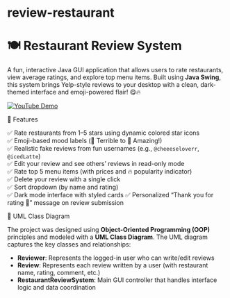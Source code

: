 # review-restaurant
# 🍽️ Restaurant Review System

A fun, interactive Java GUI application that allows users to rate restaurants, view average ratings, and explore top menu items. Built using **Java Swing**, this system brings Yelp-style reviews to your desktop with a clean, dark-themed interface and emoji-powered flair! 😋🔥
 
[![YouTube Demo](https://img.shields.io/badge/YouTube-Video-red?logo=youtube)](https://www.youtube.com/watch?v=YOUR_VIDEO_ID_HERE)


🌟 Features

✅ Rate restaurants from 1–5 stars using dynamic colored star icons  
✅ Emoji-based mood labels (💚 Terrible to 💙 Amazing!)  
✅ Realistic fake reviews from fun usernames (e.g., `@cheeeseloverr`, `@icedLatte`)  
✅ Edit your review and see others’ reviews in read-only mode  
✅ Rate top 5 menu items (with prices and 🔥 popularity indicator)  
✅ Delete your review with a single click  
✅ Sort dropdown (by name and rating)  
✅ Dark mode interface with styled cards 
✅ Personalized “Thank you for rating 🙏” message on review submission

🧩 UML Class Diagram

The project was designed using **Object-Oriented Programming (OOP)** principles and modeled with a **UML Class Diagram**. The UML diagram captures the key classes and relationships:

- **Reviewer**: Represents the logged-in user who can write/edit reviews  
- **Review**: Represents each review written by a user (with restaurant name, rating, comment, etc.)  
- **RestaurantReviewSystem**: Main GUI controller that handles interface logic and data coordination  




